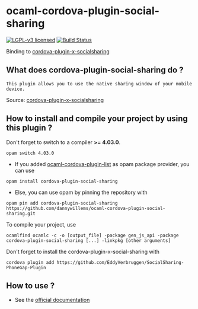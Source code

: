 # ocaml-cordova-plugin-social-sharing

[![LGPL-v3 licensed](https://img.shields.io/badge/license-LGPLv3-blue.svg)](https://raw.githubusercontent.com/dannywillems/ocaml-cordova-plugin-social-sharing/master/LICENSE)
[![Build Status](https://travis-ci.org/dannywillems/ocaml-cordova-plugin-social-sharing.svg?branch=master)](https://travis-ci.org/dannywillems/ocaml-cordova-plugin-social-sharing)

Binding to
[cordova-plugin-x-socialsharing](https://github.com/EddyVerbruggen/SocialSharing-PhoneGap-Plugin)

## What does cordova-plugin-social-sharing do ?

```
This plugin allows you to use the native sharing window of your mobile device.
```

Source: [cordova-plugin-x-socialsharing](https://github.com/EddyVerbruggen/SocialSharing-PhoneGap-Plugin)

## How to install and compile your project by using this plugin ?

Don't forget to switch to a compiler **>= 4.03.0**.
```Shell
opam switch 4.03.0
```

* If you added
[ocaml-cordova-plugin-list](https://github.com/dannywillems/ocaml-cordova-plugin-list)
as opam package provider, you can use
```
opam install cordova-plugin-social-sharing
```

* Else, you can use opam by pinning the repository with
```Shell
opam pin add cordova-plugin-social-sharing https://github.com/dannywillems/ocaml-cordova-plugin-social-sharing.git
```

To compile your project, use
```Shell
ocamlfind ocamlc -c -o [output_file] -package gen_js_api -package cordova-plugin-social-sharing [...] -linkpkg [other arguments]
```

Don't forget to install the cordova-plugin-x-social-sharing with
```Shell
cordova plugin add https://github.com/EddyVerbruggen/SocialSharing-PhoneGap-Plugin
```

## How to use ?

* See the [official documentation](https://github.com/EddyVerbruggen/SocialSharing-PhoneGap-Plugin)
